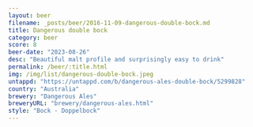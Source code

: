 ```yaml
---
layout: beer
filename: _posts/beer/2016-11-09-dangerous-double-bock.md
title: Dangerous double bock
category: beer
score: 8
beer-date: "2023-08-26"
desc: "Beautiful malt profile and surprisingly easy to drink"
permalink: /beer/:title.html
img: /img/list/dangerous-double-bock.jpeg
untappd: "https://untappd.com/b/dangerous-ales-double-bock/5299828"
country: "Australia"
brewery: "Dangerous Ales"
breweryURL: "brewery/dangerous-ales.html"
style: "Bock - Doppelbock"
---
```

